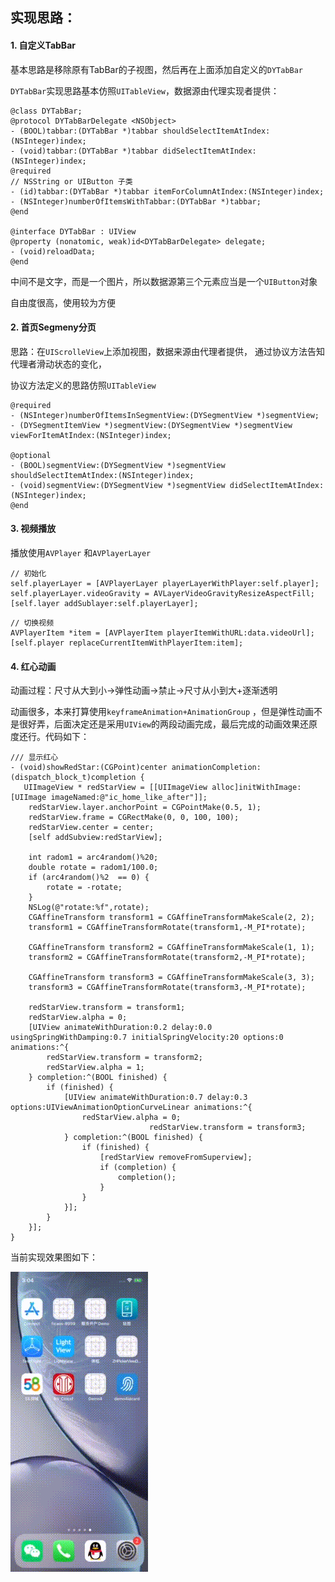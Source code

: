 

## 实现思路：



#### 1. 自定义TabBar

基本思路是移除原有TabBar的子视图，然后再在上面添加自定义的`DYTabBar`

`DYTabBar`实现思路基本仿照`UITableView`，数据源由代理实现者提供：

```objc
@class DYTabBar;
@protocol DYTabBarDelegate <NSObject>
- (BOOL)tabbar:(DYTabBar *)tabbar shouldSelectItemAtIndex:(NSInteger)index;
- (void)tabbar:(DYTabBar *)tabbar didSelectItemAtIndex:(NSInteger)index;
@required
// NSString or UIButton 子类
- (id)tabbar:(DYTabBar *)tabbar itemForColumnAtIndex:(NSInteger)index;
- (NSInteger)numberOfItemsWithTabbar:(DYTabBar *)tabbar;
@end

@interface DYTabBar : UIView
@property (nonatomic, weak)id<DYTabBarDelegate> delegate;
- (void)reloadData;
@end
```

中间不是文字，而是一个图片，所以数据源第三个元素应当是一个`UIButton`对象

自由度很高，使用较为方便



#### 2. 首页Segmeny分页

思路：在`UIScrolleView`上添加视图，数据来源由代理者提供， 通过协议方法告知代理者滑动状态的变化，

协议方法定义的思路仿照`UITableView`

```objc
@required
- (NSInteger)numberOfItemsInSegmentView:(DYSegmentView *)segmentView;
- (DYSegmentItemView *)segmentView:(DYSegmentView *)segmentView viewForItemAtIndex:(NSInteger)index;

@optional
- (BOOL)segmentView:(DYSegmentView *)segmentView shouldSelectItemAtIndex:(NSInteger)index;
- (void)segmentView:(DYSegmentView *)segmentView didSelectItemAtIndex:(NSInteger)index;
@end
```



#### 3. 视频播放

播放使用`AVPlayer` 和`AVPlayerLayer `

```objc
// 初始化
self.playerLayer = [AVPlayerLayer playerLayerWithPlayer:self.player];
self.playerLayer.videoGravity = AVLayerVideoGravityResizeAspectFill;
[self.layer addSublayer:self.playerLayer];
```

```objc
// 切换视频
AVPlayerItem *item = [AVPlayerItem playerItemWithURL:data.videoUrl];
[self.player replaceCurrentItemWithPlayerItem:item];
```



#### 4. 红心动画

动画过程：尺寸从大到小->弹性动画->禁止->尺寸从小到大+逐渐透明

动画很多，本来打算使用`keyframeAnimation+AnimationGroup` ，但是弹性动画不是很好弄，后面决定还是采用`UIView`的两段动画完成，最后完成的动画效果还原度还行。代码如下：

```objc
/// 显示红心
- (void)showRedStar:(CGPoint)center animationCompletion:(dispatch_block_t)completion {
   UIImageView * redStarView = [[UIImageView alloc]initWithImage:[UIImage imageNamed:@"ic_home_like_after"]];
    redStarView.layer.anchorPoint = CGPointMake(0.5, 1);
    redStarView.frame = CGRectMake(0, 0, 100, 100);
    redStarView.center = center;
    [self addSubview:redStarView];
    
    int radom1 = arc4random()%20;
    double rotate = radom1/100.0;
    if (arc4random()%2  == 0) {
        rotate = -rotate;
    }
    NSLog(@"rotate:%f",rotate);
    CGAffineTransform transform1 = CGAffineTransformMakeScale(2, 2);
    transform1 = CGAffineTransformRotate(transform1,-M_PI*rotate);
    
    CGAffineTransform transform2 = CGAffineTransformMakeScale(1, 1);
    transform2 = CGAffineTransformRotate(transform2,-M_PI*rotate);
    
    CGAffineTransform transform3 = CGAffineTransformMakeScale(3, 3);
    transform3 = CGAffineTransformRotate(transform3,-M_PI*rotate);
    
    redStarView.transform = transform1;
    redStarView.alpha = 0;
    [UIView animateWithDuration:0.2 delay:0.0 usingSpringWithDamping:0.7 initialSpringVelocity:20 options:0 animations:^{
        redStarView.transform = transform2;
        redStarView.alpha = 1;
    } completion:^(BOOL finished) {
        if (finished) {
            [UIView animateWithDuration:0.7 delay:0.3 options:UIViewAnimationOptionCurveLinear animations:^{
                redStarView.alpha = 0;
                               redStarView.transform = transform3;
            } completion:^(BOOL finished) {
                if (finished) {
                    [redStarView removeFromSuperview];
                    if (completion) {
                        completion();
                    }
                }
            }];
        }
    }];
}
```

当前实现效果图如下：

![alt 效果图](https://github.com/absss/DouYin/blob/master/a1.gif)

